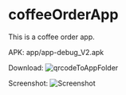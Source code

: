 # coffeeOrderApp
This is a coffee order app.

APK: app/app-debug_V2.apk

Download: ![qrcodeToAppFolder](https://user-images.githubusercontent.com/51513765/87572140-ba633e80-c6e8-11ea-81a8-f44878cb63ba.png)

Screenshot:
![Screenshot](https://user-images.githubusercontent.com/51513765/87565403-3789b600-c6df-11ea-9d48-c4669ba4ce62.jpg)
